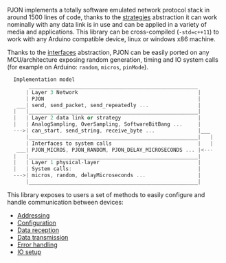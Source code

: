 
PJON implements a totally software emulated network protocol stack in around 1500 lines of code, thanks to the [strategies](/strategies/README.md) abstraction it can work nominally with any data link is in use and can be applied in a variety of media and applications. This library can be cross-compiled (`-std=c++11`) to work with any Arduino compatible device, linux or windows x86 machine.

Thanks to the [interfaces](/interfaces/README.md) abstraction, PJON can be easily ported on any MCU/architecture exposing random generation, timing and IO system calls (for example on Arduino: `random`, `micros`, `pinMode`).

```cpp
  Implementation model
       _______________________________________________________
      | Layer 3 Network                                       |
      | PJON                                                  |
   ___| send, send_packet, send_repeatedly ...                |
  |   |_______________________________________________________|
  |   | Layer 2 data link or strategy                         |
  |   | AnalogSampling, OverSampling, SoftwareBitBang ...     |
  --->| can_start, send_string, receive_byte ...              |___   
      |_______________________________________________________|   |
      | Interfaces to system calls                            |   |
   ___| PJON_MICROS, PJON_RANDOM, PJON_DELAY_MICROSECONDS ... |<---
  |   |_______________________________________________________|
  |   | Layer 1 physical-layer                                |
  |   | System calls:                                         |
  --->| micros, random, delayMicroseconds ...                 |
      |_______________________________________________________|
```

This library exposes to users a set of methods to easily configure and handle communication between devices:

- [Addressing](/documentation/addressing.md)
- [Configuration](/documentation/configuration.md)
- [Data reception](/documentation/data-reception.md)
- [Data transmission](/documentation/data-transmission.md)
- [Error handling](/documentation/error-handling.md)
- [IO setup](/documentation/io-setup.md)
